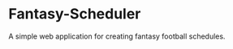Fantasy-Scheduler
=================

A simple web application for creating fantasy football schedules.